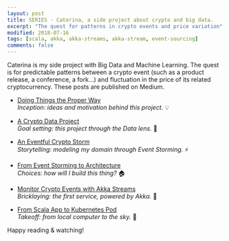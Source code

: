 ```yaml
---
layout: post
title: SERIES - Caterina, a side project about crypto and big data.
excerpt: "The quest for patterns in crypto events and price variation"
modified: 2018-07-16
tags: [scala, akka, akka-streams, akka-stream, event-sourcing]
comments: false
---
```


Caterina is my side project with Big Data and Machine Learning. The quest is for predictable patterns between a crypto event (such as a product release, a conference, a fork...) and fluctuation in the price of its related cryptocurrency.
These posts are published on Medium.

* [Doing Things the Proper Way](https://medium.com/@ticofab/doing-things-the-proper-way-b085068cba71)  
*Inception: ideas and motivation behind this project.* 💡

* [A Crypto Data Project](https://medium.com/@ticofab/a-crypto-data-project-cf6884c60649)  
*Goal setting: this project through the Data lens.* 🔎

* [An Eventful Crypto Storm](https://medium.com/@ticofab/an-eventful-crypto-storm-2a5ed95e5eaf)  
*Storytelling: modeling my domain through Event Storming.* ⚡️

* [From Event Storming to Architecture](https://medium.com/@ticofab/from-event-storming-to-architecture-c2dc49e9c2d0)  
*Choices: how will I build this thing?* 🏠

* [Monitor Crypto Events with Akka Streams](https://medium.com/@ticofab/monitor-crypto-events-with-akka-stream-b2d5d6687804)  
*Bricklaying: the first service, powered by Akka.* 💙 

* [From Scala App to Kubernetes Pod](https://medium.com/@ticofab/from-scala-app-to-kubernetes-pod-d67e0cd6bfaf)  
*Takeoff: from local computer to the sky.* 🚀

Happy reading & watching!
